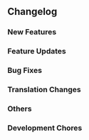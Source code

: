 [//]: # (The changelog will be added into CHANGELOG.md file automatically by fast-forward workflow.)

[//]: # (Please delete unrelevant changelog sections.)

## Changelog

### New Features

### Feature Updates

### Bug Fixes

### Translation Changes

### Others

[//]: # (The "Development Chores" section won't be included as release notes, it's recorded for developers only.)

### Development Chores

[//]: # (## Keep Writting If You Have Anything Else To Say)